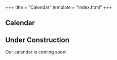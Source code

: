 +++
title = "Calendar"
template = "index.html"
+++

## Calendar

## Under Construction

Our calendar is coming soon!